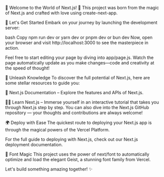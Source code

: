 🌟 Welcome to the World of Next.js! 🚀
This project was born from the magic of Next.js and crafted with love using create-next-app.

🌱 Let's Get Started
Embark on your journey by launching the development server:

bash
Copy
npm run dev
 or
yarn dev
 or
pnpm dev
 or
bun dev
Now, open your browser and visit http://localhost:3000 to see the masterpiece in action.

Feel free to start editing your page by diving into app/page.js. Watch the page automatically update as you make changes—code and creativity at the speed of thought!

🧠 Unleash Knowledge
To discover the full potential of Next.js, here are some stellar resources to guide you:

📖 Next.js Documentation – Explore the features and APIs of Next.js.

🧑‍🏫 Learn Next.js – Immerse yourself in an interactive tutorial that takes you through Next.js step by step.
You can also dive into the Next.js GitHub repository — your thoughts and contributions are always welcome!

🌍 Deploy with Ease
The quickest route to deploying your Next.js app is through the magical powers of the Vercel Platform.

For the full guide to deploying with Next.js, check out our Next.js deployment documentation.

🎨 Font Magic
This project uses the power of next/font to automatically optimize and load the elegant Geist, a stunning font family from Vercel.

Let's build something amazing together! ✨
